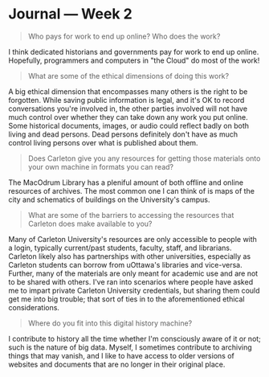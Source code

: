 # Journal — Week 2

> Who pays for work to end up online? Who does the work?

I think dedicated historians and governments pay for work to end up online. Hopefully, programmers and computers in "the Cloud" do most of the work!

> What are some of the ethical dimensions of doing this work?

A big ethical dimension that encompasses many others is the right to be forgotten. While saving public information is legal, and it's OK to record conversations you're involved in, the other parties involved will not have much control over whether they can take down any work you put online. Some historical documents, images, or audio could reflect badly on both living and dead persons. Dead persons definitely don't have as much control living persons over what is published about them.

> Does Carleton give you any resources for getting those materials onto your own machine in formats you can read?

The MacOdrum Library has a pleniful amount of both offline and online resources of archives. The most common one I can think of is maps of the city and schematics of buildings on the University's campus.

> What are some of the barriers to accessing the resources that Carleton does make available to you?

Many of Carleton University's resources are only accessible to people with a login, typically current/past students, faculty, staff, and librarians. Carleton likely also has partnerships with other universities, especially as Carleton students can borrow from uOttawa's libraries and vice-versa. Further, many of the materials are only meant for academic use and are not to be shared with others. I've ran into scenarios where people have asked me to impart private Carleton University credentials, but sharing them could get me into big trouble; that sort of ties in to the aforementioned ethical considerations.

> Where do you fit into this digital history machine?

I contribute to history all the time whether I'm consciously aware of it or not; such is the nature of big data. Myself, I sometimes contribute to archiving things that may vanish, and I like to have access to older versions of websites and documents that are no longer in their original place.
